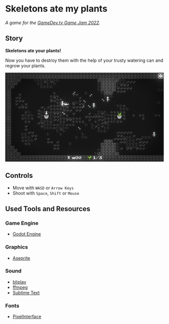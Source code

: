 # Skeletons ate my plants

*A game for the [GameDev.tv Game Jam 2022](https://itch.io/jam/gamedevtv-jam-20229).*

## Story

**Skeletons ate your plants!**

Now you have to destroy them with the help of your trusty watering can and regrow your plants.

![Screenshot](images/screenshot.jpg)

## Controls

- Move with `WASD` or  `Arrow Keys`
- Shoot with `Space`, `Shift` or `Mouse`

## Used Tools and Resources

### Game Engine

- [Godot Engine](https://godotengine.org)

### Graphics

- [Aseprite](https://www.aseprite.org)

### Sound

- [bliplay](https://github.com/detomon/bliplay)
- [ffmpeg](https://ffmpeg.org)
- [Sublime Text](https://www.sublimetext.com)

### Fonts

- [PixelInterface](https://github.com/rakkarage/PixelInterface)
 